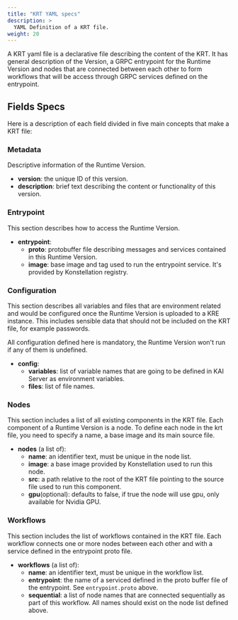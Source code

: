 ```yaml
---
title: "KRT YAML specs"
description: >
  YAML Definition of a KRT file.
weight: 20
---
```


A KRT yaml file is a declarative file describing the content of the KRT.
It has general description of the Version, a GRPC entrypoint for the Runtime Version and
nodes that are connected between each other to form workflows that will be access through GRPC services defined on the entrypoint.  

## Fields Specs

Here is a description of each field divided in five main concepts that make a KRT file:

### Metadata

Descriptive information of the Runtime Version.

- **version**: the unique ID of this version.
- **description**: brief text describing the content or functionality of this version.

### Entrypoint

This section describes how to access the Runtime Version.

- **entrypoint**:
  - **proto**: protobuffer file describing messages and services contained in this Runtime Version.
  - **image**: base image and tag used to run the entrypoint service. It's provided by Konstellation registry.

### Configuration

This section describes all variables and files that are environment related and would be configured
once the Runtime Version is uploaded to a KRE instance. This includes sensible data that should not
be included on the KRT file, for example passwords.

All configuration defined here is mandatory, the Runtime Version won't run if any of them is undefined.

- **config**:
  - **variables**: list of variable names that are going to be defined in KAI Server as environment variables.
  - **files**: list of file names.

### Nodes

This section includes a list of all existing components in the KRT file. Each component of a Runtime Version is a node.
To define each node in the krt file, you need to specify a name, a base image and its main source file.

- **nodes** (a list of):
  - **name**: an identifier text, must be unique in the node list.
  - **image**: a base image provided by Konstellation used to run this node.
  - **src**: a path relative to the root of the KRT file pointing to the source file used to run this component.
  - **gpu**(optional): defaults to false, if true the node will use gpu, only available for Nvidia GPU.

### Workflows

This section includes the list of workflows contained in the KRT file. Each workflow connects one or more nodes between
each other and with a service defined in the entrypoint proto file.

- **workflows** (a list of):
  - **name**: an identifier text, must be unique in the workflow list.
  - **entrypoint**: the name of a serviced defined in the proto buffer file of the entrypoint. See `entrypoint.proto` above.
  - **sequential**: a list of node names that are connected sequentially as part of this workflow. All names should
   exist on the node list defined above.
